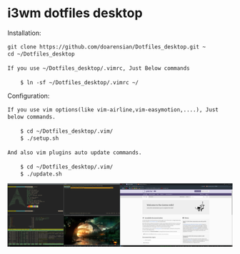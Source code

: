 # i3wm dotfiles desktop

Installation:

    git clone https://github.com/doarensian/Dotfiles_desktop.git ~
    cd ~/Dotfiles_desktop
    
    If you use ~/Dotfiles_desktop/.vimrc, Just Below commands

        $ ln -sf ~/Dotfiles_desktop/.vimrc ~/

Configuration:

    If you use vim options(like vim-airline,vim-easymotion,....), Just below commands.
    
        $ cd ~/Dotfiles_desktop/.vim/
        $ ./setup.sh

    And also vim plugins auto update commands.

        $ cd ~/Dotfiles_desktop/.vim/
        $ ./update.sh

![Alt text](./images/screenshot.png?raw=true "Title")
